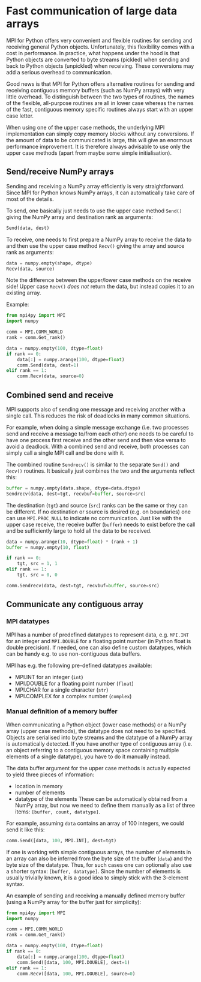 # Fast communication of large data arrays

MPI for Python offers very convenient and flexible routines for sending and
receiving general Python objects. Unfortunately, this flexibility comes with
a cost in performance. In practice, what happens under the hood is that Python
objects are converted to byte streams (pickled) when sending and back to
Python objects (unpickled) when receiving. These conversions may add a
serious overhead to communication.

Good news is that MPI for Python offers alternative routines for sending
and receiving contiguous memory buffers (such as NumPy arrays) with very
little overhead. To distinguish between the two types of routines, the names
of the flexible, all-purpose routines are all in lower case whereas the names
of the fast, contiguous memory specific routines always start with an upper
case letter.

When using one of the upper case methods, the underlying MPI implementation
can simply copy memory blocks without any conversions. If the amount of data
to be communicated is large, this will give an enormous performance
improvement. It is therefore always advisable to use only the upper case
methods (apart from maybe some simple initialisation).


## Send/receive NumPy arrays

Sending and receiving a NumPy array efficiently is very straightforward. Since
MPI for Python knows NumPy arrays, it can automatically take care of most of
the details.

To send, one basically just needs to use the upper case method `Send()`
giving the NumPy array and destination rank as arguments:
```python
Send(data, dest)
```

To receive, one needs to first prepare a NumPy array to receive the data to
and then use the upper case method `Recv()` giving the array and source rank
as arguments:
```python
data = numpy.empty(shape, dtype)
Recv(data, source)
```

Note the difference between the upper/lower case methods on the receive side!
Upper case `Recv()` *does not* return the data, but instead copies it to an
existing array.

Example:
```python
from mpi4py import MPI
import numpy

comm = MPI.COMM_WORLD
rank = comm.Get_rank()

data = numpy.empty(100, dtype=float)
if rank == 0:
    data[:] = numpy.arange(100, dtype=float)
    comm.Send(data, dest=1)
elif rank == 1:
    comm.Recv(data, source=0)
```


## Combined send and receive

MPI supports also of sending one message and receiving another with a single
call. This reduces the risk of deadlocks in many common situations.

For example, when doing a simple message exchange (i.e. two processes send
and receive a message to/from each other) one needs to be careful to have one
process first receive and the other send and then vice versa to avoid a
deadlock. With a combined send and receive, both processes can simply call a
single MPI call and be done with it.

The combined routine `Sendrecv()` is similar to the separate `Send()` and
`Recv()` routines. It basically just combines the two and the arguments
reflect this:
```python
buffer = numpy.empty(data.shape, dtype=data.dtype)
Sendrecv(data, dest=tgt, recvbuf=buffer, source=src)
```

The destination (`tgt`) and source (`src`) ranks can be the same or they can
be different. If no destination or source is desired (e.g. on boundaries) one
can use `MPI.PROC_NULL` to indicate no communication. Just like with the upper
case receive, the receive buffer (`buffer`) needs to exist before the call and
be sufficiently large to hold all the data to be received.


```python
data = numpy.arange(10, dtype=float) * (rank + 1)
buffer = numpy.empty(10, float)

if rank == 0:
    tgt, src = 1, 1
elif rank == 1:
    tgt, src = 0, 0

comm.Sendrecv(data, dest=tgt, recvbuf=buffer, source=src)
```


## Communicate any contiguous array

### MPI datatypes

MPI has a number of predefined datatypes to represent data, e.g. `MPI.INT` for
an integer and `MPI.DOUBLE` for a floating point number (in Python float is
double precision). If needed, one can also define custom datatypes, which can
be handy e.g. to use non-contiguous data buffers.

MPI has e.g. the following pre-defined datatypes available:
  - MPI.INT for an integer (`int`)
  - MPI.DOUBLE for a floating point number (`float`)
  - MPI.CHAR for a single character (`str`)
  - MPI.COMPLEX for a complex number (`complex`)

### Manual definition of a memory buffer

When communicating a Python object (lower case methods) or a NumPy array
(upper case methods), the datatype does not need to be specified. Objects are
serialised into byte streams and the datatype of a NumPy array is
automatically detected. If you have another type of contiguous array (i.e. an
object referring to a contiguous memory space containing multiple elements of
a single datatype), you have to do it manually instead.

The data buffer argument for the upper case methods is actually expected to
yield three pieces of information:
  - location in memory
  - number of elements
  - datatype of the elements
These can be automatically obtained from a NumPy array, but now we need to
define them manually as a list of three items: `[buffer, count, datatype]`.

For example, assuming `data` contains an array of 100 integers, we could send
it like this:
```python
comm.Send([data, 100, MPI.INT], dest=tgt)
```

If one is working with simple contiguous arrays, the number of elements in an
array can also be inferred from the byte size of the buffer (`data`) and the
byte size of the datatype. Thus, for such cases one can optionally also use a
shorter syntax: `[buffer, datatype]`. Since the number of elements is usually
trivially known, it is a good idea to simply stick with the 3-element syntax.

An example of sending and receiving a manually defined memory buffer (using a
NumPy array for the buffer just for simplicity):
```python
from mpi4py import MPI
import numpy

comm = MPI.COMM_WORLD
rank = comm.Get_rank()

data = numpy.empty(100, dtype=float)
if rank == 0:
    data[:] = numpy.arange(100, dtype=float)
    comm.Send([data, 100, MPI.DOUBLE], dest=1)
elif rank == 1:
    comm.Recv([data, 100, MPI.DOUBLE], source=0)
```
